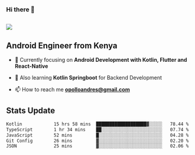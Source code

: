 ### Hi there 👋
<h2 align="left"><img src="https://readme-typing-svg.herokuapp.com?color='blue'&lines=I'm+Andrew+Opollo😊;Welcome+to+my+Github😜"> </h2>

## Android Engineer from Kenya


- 🌱 Currently focusing on **Android Development with Kotlin, Flutter and React-Native**

- 🔭 Also learning **Kotlin Springboot** for Backend Development

- 📫 How to reach me **opolloandres@gmail.com**


## Stats Update
<!--START_SECTION:waka-->

```txt
Kotlin            15 hrs 58 mins  ███████████████████▓░░░░░   78.44 %
TypeScript        1 hr 34 mins    ██░░░░░░░░░░░░░░░░░░░░░░░   07.74 %
JavaScript        52 mins         █░░░░░░░░░░░░░░░░░░░░░░░░   04.28 %
Git Config        26 mins         ▓░░░░░░░░░░░░░░░░░░░░░░░░   02.20 %
JSON              25 mins         ▓░░░░░░░░░░░░░░░░░░░░░░░░   02.06 %
```

<!--END_SECTION:waka-->



